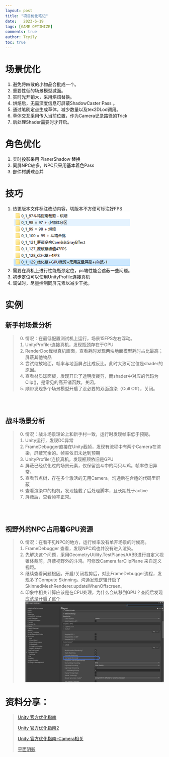 ```yaml
---
layout: post
title: "项目优化笔记"
date:   2023-6-19
tags: [GAME OPTIMIZE]
comments: true
author: Tcyily
toc: true 
---
```


# 场景优化
1. 避免将四散的小物品合批成一个。
2. 重要性低的场景模型减面。
3. 实时光开销大，采用烘焙替换。
4. 烘焙后，无需深度信息可屏蔽ShadowCaster Pass 。
5. 通过笔刷定点生成草体，减少数量以及tex2DLod调用。
6. 草体交互采用传入当前位置，作为Camera记录路径的Trick
7. 后处理Shader需要时才开启。

# 角色优化
1. 实时投影采用 PlanerShadow 替换
2. 同屏NPC较多，NPC只采用基本着色Pass
3. 部件材质球合并

# 技巧
1. 热更版本文件标注改动内容，切版本不方便可标注好FPS
![历史记录示例](https://raw.githubusercontent.com/Tcyily/Tcyily.github.io/master/_res/2023-06-19-SaBongOptimizeRecord/pic1.png)
1. 需要在真机上进行性能瓶颈定位，pc端性能会遮蔽一些问题。
2. 初步定位可以使用UnityProfile连接真机
3. 调试时，尽量控制同屏元素以减少干扰。

# 实例

## 新手村场景分析
> 0. 情况：在最低配置测试机上运行，场景15FPS左右浮动。
> 1. UnityProfiler连接真机，发现瓶颈存在于GPU
> 2. RenderDoc截帧真机画面，查看耗时发现两块地面模型耗时占比最高；屏蔽其他物品
> 3. 尝试缩放地面，帧率与地面屏占比成反比。此时大致可定位是shader的原因。
> 4. 查看材质球面板，发现开启了透明度裁剪，而shader中对应的代码为Clip()，是常见的高开销函数。关闭。
> 5. 顺带发现多个场景模型开启了没必要的双面渲染（Cull Off），关闭。

<br/><br/>

## 战斗场景分析
> 0. 情况：战斗场景理论上和新手村一致，运行时发现帧率低于预期。
> 1. Unity运行，发现DC异常
> 2. FrameDebugger直接在Unity截帧，发现有流程中有两个Camera在渲染，屏蔽冗余的。帧率依旧未达到预期
> 3. UnityProfiler连接真机，发现瓶颈依旧是GPU
> 4. 屏蔽已经优化过的场景元素，仅保留战斗中的两只斗鸡。帧率依旧异常。
> 5. 查看节点树，存在多个激活的无用Camera。沟通后在合适的代码里屏蔽
> 6. 查看渲染中的相机，发现挂载了后处理脚本，且长期处于active
> 7.  屏蔽后，查看帧率正常。

<br/><br/>

## 视野外的NPC占用着GPU资源
  > 0. 情况：在看不见NPC的地方，运行帧率没有单开场景的时候高。
  > 1. FrameDebugger 查看，发现NPC鸡也并没有进入渲染。
  > 2. 先解决这个问题，采用GeometryUtility.TestPlanesAABB进行自定义视锥体裁剪，屏蔽视野外的斗鸡。可修改Camera.farClipPlane 来自定义视距。
  > 3. 继续查看问题根因。开启/关闭裁剪后，对比FrameDebugger流程，发现多了Compute Skinning。沟通发现逻辑开启了SkinnedMeshRenderer.updateWhenOffscreen。
  > 4. 印象中相关计算应该是在CPU处理，为什么会转移到GPU？查阅后发现应该是开启了这个
  ![GPU Skining 开关](https://raw.githubusercontent.com/Tcyily/Tcyily.github.io/master/_res/2023-06-19-SaBongOptimizeRecord/pic2.png)

# 资料分享：
> [Unity 官方优化指南](https://learn.u3d.cn/tutorial/mobile-game-optimization?chapterId=63562b28edca72001f21d125#61164663feec0d00200df1da)
> 
> [Unity 官方优化指南2](https://learn.u3d.cn/tutorial/unity-optimization-metaverse?chapterId=63562b26edca72001f21d020#62caf111c856c1002066c7bf)
>
> [Unity 官方优化指南-Camera相关](https://blog.unity.com/cn/games/part-2-optimize-game-performance-with-camera-usage)
> 
> [平面阴影](https://zhuanlan.zhihu.com/p/31504088)

